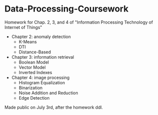 # Data-Processing-Coursework

Homework for Chap. 2, 3, and 4 of "Information Processing Technology of Internet of Things"

- Chapter 2: anomaly detection
  - K-Means
  - DTI
  - Distance-Based
- Chapter 3: information retrieval
  - Boolean Model
  - Vector Model
  - Inverted Indexes
- Chapter 4: image processing
  - Histogram Equalization
  - Binarization
  - Noise Addition and Reduction
  - Edge Detection

Made public on July 3rd, after the homework ddl.
